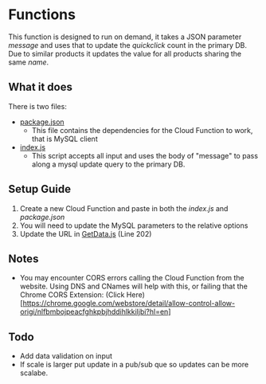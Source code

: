 # Functions

This function is designed to run on demand, it takes a JSON parameter *message* and uses that to update the *quickclick* count in the primary DB. Due to similar products it updates the value for all products sharing the same *name*.

## What it does
There is two files:
- [package.json](package.json)
  - This file contains the dependencies for the Cloud Function to work, that is MySQL client
- [index.js](index.js)
  - This script accepts all input and uses the body of "message" to pass along a mysql update query to the primary DB. 
  
## Setup Guide
1. Create a new Cloud Function and paste in both the *index.js* and *package.json*
2. You will need to update the MySQL parameters to the relative options
3. Update the URL in [GetData.js](../Site/GetData.js) (Line 202)

  
## Notes
* You may encounter CORS errors calling the Cloud Function from the website. Using DNS and CNames will help with this, or failing that the Chrome CORS Extension: (Click Here)[https://chrome.google.com/webstore/detail/allow-control-allow-origi/nlfbmbojpeacfghkpbjhddihlkkiljbi?hl=en]

## Todo
* Add data validation on input
* If scale is larger put update in a pub/sub que so updates can be more scalabe.